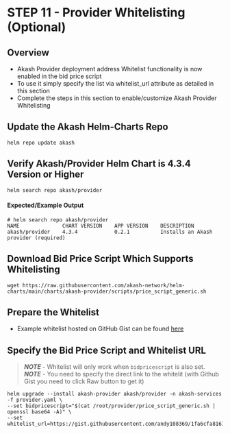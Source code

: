 # STEP 11 - Provider Whitelisting (Optional)

## Overview

* Akash Provider deployment address Whitelist functionality is now enabled in the bid price script
* To use it simply specify the list via whitelist\_url attribute as detailed in this section
* Complete the steps in this section to enable/customize Akash Provider Whitelisting

## Update the Akash Helm-Charts Repo

```
helm repo update akash
```

## Verify Akash/Provider Helm Chart is 4.3.4 Version or Higher

```
helm search repo akash/provider
```

#### Expected/Example Output

```
# helm search repo akash/provider
NAME              CHART VERSION    APP VERSION    DESCRIPTION                          
akash/provider    4.3.4            0.2.1          Installs an Akash provider (required)
```

## Download Bid Price Script Which Supports Whitelisting

```
wget https://raw.githubusercontent.com/akash-network/helm-charts/main/charts/akash-provider/scripts/price_script_generic.sh
```

## Prepare the Whitelist

* Example whitelist hosted on GitHub Gist can be found [here](https://gist.github.com/andy108369/1fa6cfa81674bce438a450d6c14395ea)

## Specify the Bid Price Script and Whitelist URL

> _**NOTE**_ - Whitelist will only work when `bidpricescript` is also set.  
> _**NOTE**_ - You need to specify the direct link to the whitelit (with Github Gist you need to click Raw button to get it)

```
helm upgrade --install akash-provider akash/provider -n akash-services -f provider.yaml \
--set bidpricescript="$(cat /root/provider/price_script_generic.sh | openssl base64 -A)" \
--set whitelist_url=https://gist.githubusercontent.com/andy108369/1fa6cfa81674bce438a450d6c14395ea/raw/9181887be8e3e019b58e5dc8e7fce4ae0a66eeec/whitelist.txt
```
